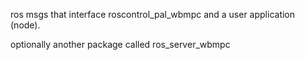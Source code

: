ros msgs that interface roscontrol_pal_wbmpc and a user application (node).

optionally another package called ros_server_wbmpc